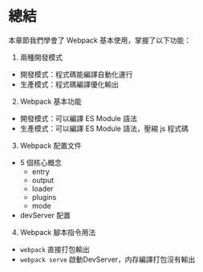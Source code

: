 # 總結

本章節我們學會了 Webpack 基本使用，掌握了以下功能：

1. 兩種開發模式

- 開發模式：程式碼能編譯自動化運行
- 生產模式：程式碼編譯優化輸出

2. Webpack 基本功能

- 開發模式：可以編譯 ES Module 語法
- 生產模式：可以編譯 ES Module 語法，壓縮 js 程式碼

3. Webpack 配置文件

- 5 個核心概念
  - entry
  - output
  - loader
  - plugins
  - mode
- devServer 配置

4. Webpack 腳本指令用法

- `webpack` 直接打包輸出
- `webpack serve` 啟動DevServer，内存編譯打包沒有輸出

